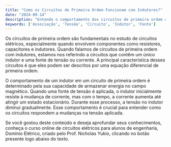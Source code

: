 ```yaml
---
title: "Como os Circuitos de Primeira Ordem Funcionam com Indutores?"
date: "2024-09-14"
description: "Entenda o comportamento dos circuitos de primeira ordem com indutores e fontes de tensão."
keywords: ['Associação', 'Tensão', 'Circuito', 'Indutor', 'Fonte']
---
```


Os circuitos de primeira ordem são fundamentais no estudo de circuitos elétricos, especialmente quando envolvem componentes como resistores, capacitores e indutores. Quando falamos de circuitos de primeira ordem com indutores, estamos nos referindo a circuitos que contêm um único indutor e uma fonte de tensão ou corrente. A principal característica desses circuitos é que eles podem ser descritos por uma equação diferencial de primeira ordem.

O comportamento de um indutor em um circuito de primeira ordem é determinado pela sua capacidade de armazenar energia no campo magnético. Quando uma fonte de tensão é aplicada, o indutor inicialmente resiste à mudança de corrente, mas com o tempo, a corrente aumenta até atingir um estado estacionário. Durante esse processo, a tensão no indutor diminui gradualmente. Esse comportamento é crucial para entender como os circuitos respondem a mudanças na tensão aplicada.

Se você gostou deste conteúdo e deseja aprofundar seus conhecimentos, conheça o curso online de circuitos elétricos para alunos de engenharia, Domínio Elétrico, criado pelo Prof. Nicholas Yukio, clicando no botão presente logo abaixo do texto.